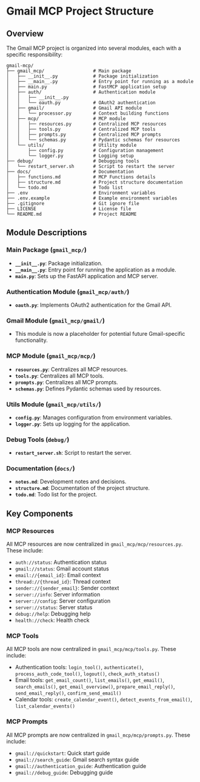 # Gmail MCP Project Structure

## Overview

The Gmail MCP project is organized into several modules, each with a specific responsibility:

```
gmail-mcp/
├── gmail_mcp/                  # Main package
│   ├── __init__.py             # Package initialization
│   ├── __main__.py             # Entry point for running as a module
│   ├── main.py                 # FastMCP application setup
│   ├── auth/                   # Authentication module
│   │   ├── __init__.py
│   │   └── oauth.py            # OAuth2 authentication
│   ├── gmail/                  # Gmail API module
│   │   └── processor.py        # Context building functions
│   ├── mcp/                    # MCP module
│   │   ├── resources.py        # Centralized MCP resources
│   │   ├── tools.py            # Centralized MCP tools
│   │   ├── prompts.py          # Centralized MCP prompts
│   │   └── schemas.py          # Pydantic schemas for resources
│   └── utils/                  # Utility module
│       ├── config.py           # Configuration management
│       └── logger.py           # Logging setup
├── debug/                      # Debugging tools
│   └── restart_server.sh       # Script to restart the server
├── docs/                       # Documentation
│   ├── functions.md            # MCP Functions details
│   ├── structure.md            # Project structure documentation
│   └── todo.md                 # Todo list
├── .env                        # Environment variables
├── .env.example                # Example environment variables
├── .gitignore                  # Git ignore file
├── LICENSE                     # License file
└── README.md                   # Project README
```

## Module Descriptions

### Main Package (`gmail_mcp/`)

- **`__init__.py`**: Package initialization.
- **`__main__.py`**: Entry point for running the application as a module.
- **`main.py`**: Sets up the FastAPI application and MCP server.

### Authentication Module (`gmail_mcp/auth/`)

- **`oauth.py`**: Implements OAuth2 authentication for the Gmail API.

### Gmail Module (`gmail_mcp/gmail/`)

- This module is now a placeholder for potential future Gmail-specific functionality.

### MCP Module (`gmail_mcp/mcp/`)

- **`resources.py`**: Centralizes all MCP resources.
- **`tools.py`**: Centralizes all MCP tools.
- **`prompts.py`**: Centralizes all MCP prompts.
- **`schemas.py`**: Defines Pydantic schemas used by resources.

### Utils Module (`gmail_mcp/utils/`)

- **`config.py`**: Manages configuration from environment variables.
- **`logger.py`**: Sets up logging for the application.

### Debug Tools (`debug/`)

- **`restart_server.sh`**: Script to restart the server.

### Documentation (`docs/`)

- **`notes.md`**: Development notes and decisions.
- **`structure.md`**: Documentation of the project structure.
- **`todo.md`**: Todo list for the project.

## Key Components

### MCP Resources

All MCP resources are now centralized in `gmail_mcp/mcp/resources.py`. These include:

- `auth://status`: Authentication status
- `gmail://status`: Gmail account status
- `email://{email_id}`: Email context
- `thread://{thread_id}`: Thread context
- `sender://{sender_email}`: Sender context
- `server://info`: Server information
- `server://config`: Server configuration
- `server://status`: Server status
- `debug://help`: Debugging help
- `health://check`: Health check

### MCP Tools

All MCP tools are now centralized in `gmail_mcp/mcp/tools.py`. These include:

- Authentication tools: `login_tool()`, `authenticate()`, `process_auth_code_tool()`, `logout()`, `check_auth_status()`
- Email tools: `get_email_count()`, `list_emails()`, `get_email()`, `search_emails()`, `get_email_overview()`, `prepare_email_reply()`, `send_email_reply()`, `confirm_send_email()`
- Calendar tools: `create_calendar_event()`, `detect_events_from_email()`, `list_calendar_events()`

### MCP Prompts

All MCP prompts are now centralized in `gmail_mcp/mcp/prompts.py`. These include:

- `gmail://quickstart`: Quick start guide
- `gmail://search_guide`: Gmail search syntax guide
- `gmail://authentication_guide`: Authentication guide
- `gmail://debug_guide`: Debugging guide
